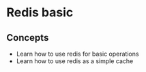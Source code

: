# Redis basic

## Concepts

- Learn how to use redis for basic operations
- Learn how to use redis as a simple cache
